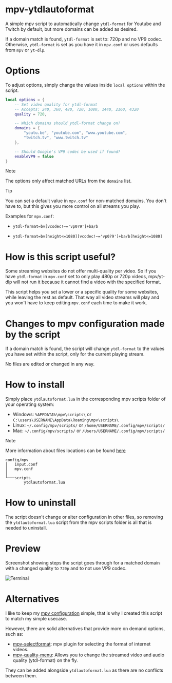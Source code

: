# mpv-ytdlautoformat
A simple mpv script to automatically change `ytdl-format` for Youtube and Twitch by default, but more domains can be added as desired.

If a domain match is found, `ytdl-format` is set to: 720p and no VP9 codec. Otherwise, `ytdl-format` is set as you have it in `mpv.conf` or uses defaults from `mpv` or `yt-dlp`.

# Options
To adjust options, simply change the values inside `local options` within the script.

```lua
local options = {
    -- Set video quality for ytdl-format
    -- Accepts: 240, 360, 480, 720, 1080, 1440, 2160, 4320
    quality = 720,

    -- Which domains should ytdl-format change on?
    domains = {
        "youtu.be", "youtube.com", "www.youtube.com", 
        "twitch.tv", "www.twitch.tv"
    },

    -- Should Google's VP9 codec be used if found?
    enableVP9 = false
}
```

> [!NOTE]
> The options only affect matched URLs from the `domains` list.

> [!TIP]
> You can set a default value in `mpv.conf` for non-matched domains. You don't have to, but this gives you more control on all streams you play.
>
> Examples for `mpv.conf`:
>
> - `ytdl-format=bv[vcodec!~='vp0?9']+ba/b`
>
> - `ytdl-format=bv[height<=1080][vcodec!~='vp0?9']+ba/b[height<=1080]`

# How is this script useful?
Some streaming websites do not offer multi-quality per video. So if you have `ytdl-format` in `mpv.conf` set to only play 480p or 720p videos, mpv/yt-dlp will not run it because it cannot find a video with the specified format.

This script helps you set a lower or a specific quality for some websites, while leaving the rest as default. That way all video streams will play and you won't have to keep editing `mpv.conf` each time to make it work.

# Changes to mpv configuration made by the script
If a domain match is found, the script will change `ytdl-format` to the values you have set within the script, only for the current playing stream.

No files are edited or changed in any way.

# How to install
Simply place `ytdlautoformat.lua` in the corresponding mpv scripts folder of your operating system:

- Windows: `%APPDATA%\mpv\scripts\` or `C:\users\USERNAME\AppData\Roaming\mpv\scripts\`
- Linux: `~/.config/mpv/scripts/` or `/home/USERNAME/.config/mpv/scripts/`
- Mac: `~/.config/mpv/scripts/` or `/Users/USERNAME/.config/mpv/scripts/`

> [!NOTE]
> More information about files locations can be found  [here](https://mpv.io/manual/master/#files)

```
config/mpv
│   input.conf
│   mpv.conf
│
└───scripts
        ytdlautoformat.lua
```

# How to uninstall
The script doesn't change or alter configuration in other files, so removing the `ytdlautoformat.lua` script from the mpv scripts folder is all that is needed to uninstall.

# Preview
Screenshot showing steps the script goes through for a matched domain with a changed quality to `720p` and to not use VP9 codec.

![Terminal](https://github.com/user-attachments/assets/ee71a77a-3c0b-43f4-a16d-0de8909669d4)

# Alternatives
I like to keep my [mpv configuration](https://github.com/Samillion/mpv-conf) simple, that is why I created this script to match my simple usecase.

However, there are solid alternatives that provide more on demand options, such as:
- [mpv-selectformat](https://github.com/koonix/mpv-selectformat): mpv plugin for selecting the format of internet videos.
- [mpv-quality-menu](https://github.com/christoph-heinrich/mpv-quality-menu): Allows you to change the streamed video and audio quality (ytdl-format) on the fly. 

They can be added alongside `ytdlautoformat.lua` as there are no conflicts between them.
